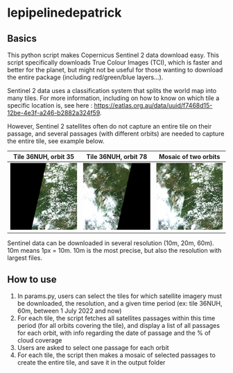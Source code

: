 # lepipelinedepatrick

## Basics 

This python script makes Copernicus Sentinel 2 data download easy. This script specifically downloads True Colour Images (TCI), which is faster and better for the planet, but might not be useful for those wanting to download the entire package (including red/green/blue layers...).

Sentinel 2 data uses a classification system that splits the world map into many tiles. For more information, including on how to know on which tile a specific location is, see here : https://eatlas.org.au/data/uuid/f7468d15-12be-4e3f-a246-b2882a324f59.

However, Sentinel 2 satellites often do not capture an entire tile on their passage, and several passages (with different orbits) are needed to capture the entire tile, see example below.

| Tile 36NUH, orbit 35  | Tile 36NUH, orbit 78 | Mosaic of two orbits |
| --- | --- | --- |
| ![alt text](https://github.com/memoirevive/lepipelinedepatrick/blob/main/example/36NUH_35.jpg?raw=true) | ![alt text](https://github.com/memoirevive/lepipelinedepatrick/blob/main/example/36NUH_78.jpg?raw=true) | ![alt text](https://github.com/memoirevive/lepipelinedepatrick/blob/main/example/36NUH.jpg?raw=true) |

Sentinel data can be downloaded in several resolution (10m, 20m, 60m). 10m means 1px = 10m. 10m is the most precise, but also the resolution with largest files. 

## How to use

1. In params.py, users can select the tiles for which satellite imagery must be downloaded, the resolution, and a given time period (ex: tile 36NUH, 60m, between 1 July 2022 and now)
2. For each tile, the script fetches all satellites passages within this time period (for all orbits covering the tile), and display a list of all passages for each orbit, with info regarding the date of passage and the % of cloud coverage
4. Users are asked to select one passage for each orbit
5. For each tile, the script then makes a mosaic of selected passages to create the entire tile, and save it in the output folder
